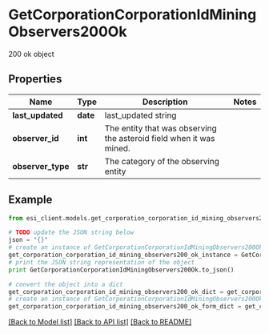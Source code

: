 # GetCorporationCorporationIdMiningObservers200Ok

200 ok object

## Properties

Name | Type | Description | Notes
------------ | ------------- | ------------- | -------------
**last_updated** | **date** | last_updated string | 
**observer_id** | **int** | The entity that was observing the asteroid field when it was mined.  | 
**observer_type** | **str** | The category of the observing entity | 

## Example

```python
from esi_client.models.get_corporation_corporation_id_mining_observers200_ok import GetCorporationCorporationIdMiningObservers200Ok

# TODO update the JSON string below
json = "{}"
# create an instance of GetCorporationCorporationIdMiningObservers200Ok from a JSON string
get_corporation_corporation_id_mining_observers200_ok_instance = GetCorporationCorporationIdMiningObservers200Ok.from_json(json)
# print the JSON string representation of the object
print GetCorporationCorporationIdMiningObservers200Ok.to_json()

# convert the object into a dict
get_corporation_corporation_id_mining_observers200_ok_dict = get_corporation_corporation_id_mining_observers200_ok_instance.to_dict()
# create an instance of GetCorporationCorporationIdMiningObservers200Ok from a dict
get_corporation_corporation_id_mining_observers200_ok_form_dict = get_corporation_corporation_id_mining_observers200_ok.from_dict(get_corporation_corporation_id_mining_observers200_ok_dict)
```
[[Back to Model list]](../README.md#documentation-for-models) [[Back to API list]](../README.md#documentation-for-api-endpoints) [[Back to README]](../README.md)


